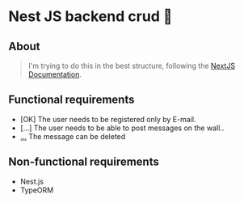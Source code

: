 # Nest JS backend crud 💙

## About
> I'm trying to do this in the best structure, following the [NextJS Documentation]("https://docs.nestjs.com/").

## Functional requirements

- [OK] The user needs to be registered only by E-mail.
- [...] The user needs to be able to post messages on the wall..
- [...](optional) The message can be deleted

## Non-functional requirements

- Nest.js
- TypeORM
